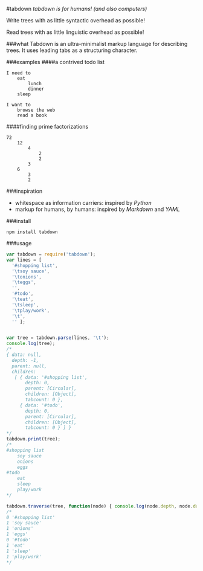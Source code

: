 #tabdown
_tabdown is for humans! (and also computers)_

Write trees with as little syntactic overhead as possible!

Read trees with as little linguistic overhead as possible!

###what
Tabdown is an ultra-minimalist markup language for describing trees. It uses leading tabs as a structuring character.

###examples
####a contrived todo list
```
I need to
	eat
		lunch
		dinner
	sleep

I want to
	browse the web
	read a book

```

####finding prime factorizations
```
72
	12
		4
			2
			2
		3
	6
		3
		2
```

###inspiration
- whitespace as information carriers: inspired by _Python_
- markup for humans, by humans: inspired by _Markdown_ and _YAML_

###install
```
npm install tabdown
```

###usage
```javascript
var tabdown = require('tabdown');
var lines = [ 
  '#shopping list',
  '\tsoy sauce',
  '\tonions',
  '\teggs',
  '',
  '#todo',
  '\teat',
  '\tsleep',
  '\tplay/work',
  '\t',
  '' ];


var tree = tabdown.parse(lines, '\t');
console.log(tree);
/*
{ data: null,
  depth: -1,
  parent: null,
  children: 
   [ { data: '#shopping list',
       depth: 0,
       parent: [Circular],
       children: [Object],
       tabcount: 0 },
     { data: '#todo',
       depth: 0,
       parent: [Circular],
       children: [Object],
       tabcount: 0 } ] }
*/
tabdown.print(tree);
/*
#shopping list
	soy sauce
	onions
	eggs
#todo
	eat
	sleep
	play/work
*/

tabdown.traverse(tree, function(node) { console.log(node.depth, node.data)});
/*
0 '#shopping list'
1 'soy sauce'
1 'onions'
1 'eggs'
0 '#todo'
1 'eat'
1 'sleep'
1 'play/work'
*/
```

